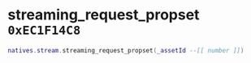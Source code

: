 # streaming_request_propset `0xEC1F14C8`

```lua
natives.stream.streaming_request_propset(_assetId --[[ number ]])
```